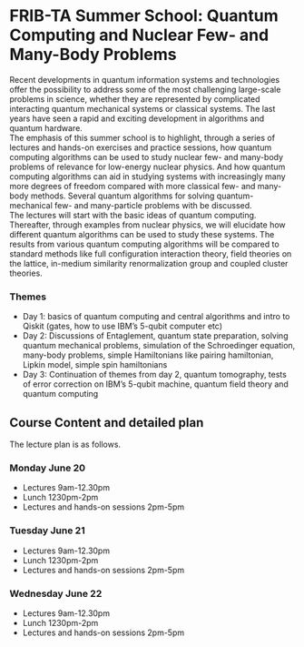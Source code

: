 # FRIB-TA Summer School: Quantum Computing and Nuclear Few- and Many-Body Problems
Recent developments in quantum information systems and technologies offer the possibility to address some of the most challenging large-scale problems in science, whether they are represented by complicated interacting quantum mechanical systems or classical systems. The last years have seen a rapid and exciting development in algorithms and quantum hardware.   
The emphasis of this summer school is to highlight, through a series of lectures and hands-on exercises and practice sessions, how quantum computing algorithms can be used to study nuclear few- and many-body problems of relevance for low-energy nuclear physics.  And how quantum computing algorithms can aid in studying systems with increasingly many more degrees of freedom compared with more classical few- and many-body methods.  Several quantum algorithms for solving quantum-mechanical few- and many-particle problems with be discussed.  
The lectures will start with the basic ideas of quantum computing. Thereafter, through examples from nuclear physics, we will elucidate how different quantum algorithms can be used to study these systems. The results from various quantum computing algorithms will be compared to standard methods like full configuration interaction theory, field theories on the lattice, in-medium similarity renormalization group  and coupled cluster theories. 

### Themes

- Day 1: basics of quantum computing and central algorithms and intro to Qiskit (gates, how to use IBM’s 5-qubit computer etc)
- Day 2: Discussions of Entaglement, quantum state preparation, solving quantum mechanical problems, simulation of the Schroedinger equation, many-body problems, simple Hamiltonians like pairing hamiltonian, Lipkin model, simple spin hamiltonians
- Day 3: Continuation of themes from day 2, quantum tomography, tests of error correction on IBM’s 5-qubit machine, quantum field theory and quantum computing



## Course Content and detailed plan
The lecture plan is as follows.

### Monday June 20

- Lectures 9am-12.30pm
- Lunch  1230pm-2pm
- Lectures and hands-on sessions 2pm-5pm

### Tuesday June 21

- Lectures 9am-12.30pm
- Lunch  1230pm-2pm
- Lectures and hands-on sessions 2pm-5pm


### Wednesday June 22

- Lectures 9am-12.30pm
- Lunch  1230pm-2pm
- Lectures and hands-on sessions 2pm-5pm

